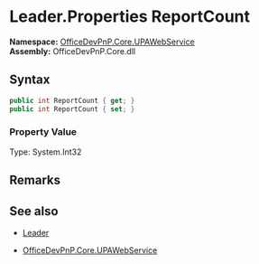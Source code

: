 # Leader.Properties ReportCount
  

**Namespace:** [OfficeDevPnP.Core.UPAWebService](OfficeDevPnP.Core.UPAWebService.md)  
**Assembly:** OfficeDevPnP.Core.dll  
## Syntax
```C#
public int ReportCount { get; }
public int ReportCount { set; }
```

### Property Value
Type: System.Int32  

## Remarks 

## See also
- [Leader](Leader.md) 

- [OfficeDevPnP.Core.UPAWebService](OfficeDevPnP.Core.UPAWebService.md)
